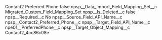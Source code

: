 <?xml version="1.0" encoding="UTF-8"?>
<CustomMetadata xmlns="http://soap.sforce.com/2006/04/metadata" xmlns:xsi="http://www.w3.org/2001/XMLSchema-instance" xmlns:xsd="http://www.w3.org/2001/XMLSchema">
    <label>Contact2 Preferred Phone</label>
    <protected>false</protected>
    <values>
        <field>npsp__Data_Import_Field_Mapping_Set__c</field>
        <value xsi:type="xsd:string">Migrated_Custom_Field_Mapping_Set</value>
    </values>
    <values>
        <field>npsp__Is_Deleted__c</field>
        <value xsi:type="xsd:boolean">false</value>
    </values>
    <values>
        <field>npsp__Required__c</field>
        <value xsi:type="xsd:string">No</value>
    </values>
    <values>
        <field>npsp__Source_Field_API_Name__c</field>
        <value xsi:type="xsd:string">npsp__Contact2_Preferred_Phone__c</value>
    </values>
    <values>
        <field>npsp__Target_Field_API_Name__c</field>
        <value xsi:type="xsd:string">npe01__PreferredPhone__c</value>
    </values>
    <values>
        <field>npsp__Target_Object_Mapping__c</field>
        <value xsi:type="xsd:string">Contact2_4cc86c08e</value>
    </values>
</CustomMetadata>
